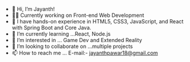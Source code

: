 - 👋 Hi, I’m Jayanth!
- 🧑‍💻 Currently working on Front-end Web Development
- 🚀 I have hands-on experience in HTML5, CSS3, JavaScript, and React with Spring Boot and Core Java.
- 🌱 I’m currently learning ...React, Node.js 
- 👀 I’m interested in ... Game Dev and Extended Reality
- 🤝 I’m looking to collaborate on ...multiple projects
- 📫 How to reach me ... E-mail:- jayanthpawar18@gmail.com

<!---
jayanthpwr/jayanthpwr is a ✨ special ✨ repository because its `README.md` (this file) appears on your GitHub profile.
You can click the Preview link to take a look at your changes.
--->

